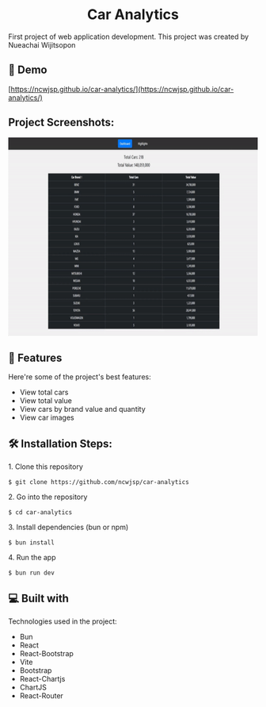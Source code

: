 <h1 align="center" id="title">Car Analytics</h1>

<p id="description">First project of web application development. This project was created by Nueachai Wijitsopon</p>

<h2>🚀 Demo</h2>

[https://ncwjsp.github.io/car-analytics/](https://ncwjsp.github.io/car-analytics/)

<h2>Project Screenshots:</h2>

<img src="https://github.com/ncwjsp/car-analytics/blob/main/gif.gif?raw=true" alt="project-screenshot" width="750" height="400/">

  
  
<h2>🧐 Features</h2>

Here're some of the project's best features:

*   View total cars
*   View total value
*   View cars by brand value and quantity
*   View car images

<h2>🛠️ Installation Steps:</h2>

<p>1. Clone this repository</p>

```
$ git clone https://github.com/ncwjsp/car-analytics
```

<p>2. Go into the repository</p>

```
$ cd car-analytics
```

<p>3. Install dependencies (bun or npm)</p>

```
$ bun install
```

<p>4. Run the app</p>

```
$ bun run dev
```

  
  
<h2>💻 Built with</h2>

Technologies used in the project:

*   Bun
*   React
*   React-Bootstrap
*   Vite
*   Bootstrap
*   React-Chartjs
*   ChartJS
*   React-Router
